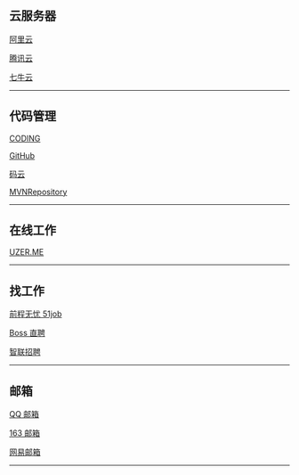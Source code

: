 
## 云服务器

[阿里云](https://www.aliyun.com/) 

[腾讯云](https://cloud.tencent.com/) 

[七牛云](https://sso.qiniu.com/)

<hr/>

## 代码管理

[CODING](https://coding.net/)

[GitHub](https://github.com/)

[码云](https://gitee.com/)

[MVNRepository](https://mvnrepository.com/)

<hr/>

## 在线工作

[UZER.ME](https://uzer.me/)

<hr/>

## 找工作

[前程无忧 51job](https://login.51job.com/)

[Boss 直聘](https://www.zhipin.com/)

[智联招聘](https://landing.zhaopin.com/)

<hr/>

## 邮箱

[QQ 邮箱](https://mail.qq.com/)

[163 邮箱](https://mail.163.com/)

[网易邮箱](https://email.163.com/)

<hr/>


